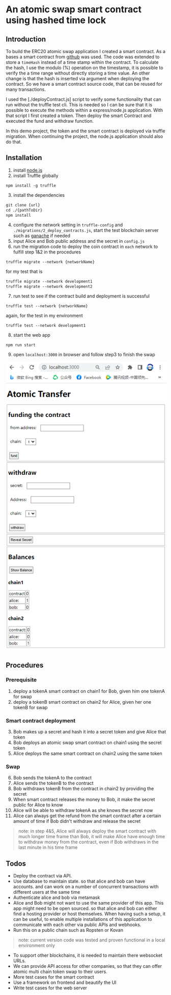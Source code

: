# An atomic swap smart contract using hashed time lock

## Introduction
To build the ERC20 atomic swap application I created a smart contract.
As a bases a smart  contract from [github](https://github.com/jklepatch/eattheblocks/blob/master/screencast/251-atomic-swap-ethereum-bsc/contracts/HTLC.sol) was used.
The code was extended to store a `timeHash` instead of a time stamp within the contract.
To calculate the hash, I use the modulo (%) operation on the timestamp, it is possible to verify the a time range without directly storing a time value.
An other change is that the hash is inserted via argument when deploying the contract. So we have a smart contract source code, that can be reused for many transactions.

I used the [./deployContract.js] script to verify some functionality that can run without the truffle test cli. This is needed so I can be sure that it is possible to execute the methods within a express/node.js application. With that script I first created a token. Then deploy the smart Contract and executed the fund and withdraw function.

In this demo project, the token and the smart contract is deployed via truffle migration. When continuing the project, the node.js application should also do that.

## Installation
1. install [node.js](https://nodejs.org/en/)
2. install Truffle globally
```
npm install -g truffle
```
3. install the dependencies
```
git clone {url}
cd ./{pathToDir}
npm install
```
4. configure the network setting in  `truffle-config` and `./migrations/2_deploy_contracts.js`, start the test blockchain server such as [ganache](https://trufflesuite.com/ganache/) if needed
5. input Alice and Bob public address and the secret in `config.js`
6. run the migration code to deploy the coin contract in `each` network to fulfill step 1&2 in the procedures
``` 
truffle migrate --network {networkName}
```
for my test that is
```
truffle migrate --network development1
truffle migrate --network development2
```
7. run test to see if the contract build and deployment is successful
``` 
truffle test --network {networkName}
```
again, for the test in my environment
```
truffle test --network development1
```
8. start the web app
``` 
npm run start
```
9. open `localhost:3000` in browser and follow step3 to finish the swap

![app screenshot](img/screenshot.png)

## Procedures
### Prerequisite
1. deploy a tokenA smart contract on chain1 for Bob, given him one tokenA for swap
2. deploy a tokenB smart contract on chain2 for Alice, given her one tokenB for swap
### Smart contract deployment
3. Bob makes up a secret and hash it into a secret token and give Alice that token
4. Bob deploys an atomic swap smart contract on chain1 using the secret token
5. Alice deploys the same smart contract on chain2 using the same token
### Swap
6. Bob sends the tokenA to the contract
7. Alice sends the tokenB to the contract
8. Bob withdraws tokenB from the contract in chain2 by providing the secret
10. When smart contract releases the money to Bob, it make the secret public for Alice to know
11. Alice will be able to withdraw tokenA as she knows the secret now
12. Alice can always get the refund from the smart contract after a certain amount of time if Bob didn't withdraw and release the secret

>note: in step 4&5, Alice will always deploy the smart contract with much longer time frame than Bob, it will make Alice have enough time to withdraw money from the contract, even if Bob withdraws in the last minute in his time frame

## Todos
* Deploy the contract via API.
* Use database to maintain state. so that alice and bob can have accounts. and can work on a number of concurrent transactions with different users at the same time
* Authenticate alice and bob via metamask
* Alice and Bob might not want to use the same provider of this app. This app might need to be open sourced. so that alice and bob can either find a hosting provider or host themselves. When having such a setup, it can be useful, to enable multiple installations of this application to communicate with each other via public APIs and webhooks. 
* Run this on a public chain such as Ropsten or Kovan
> note: current version code was tested and proven functional in a local environment only
* To support other blockchains, it is needed to maintain there websocket URLs.
* We can provide API access for other companies, so that they can offer atomic multi chain token swap to their users.    
* More test cases for the smart contract
* Use a framework on frontend and beautify the UI
* Write test cases for the web server
